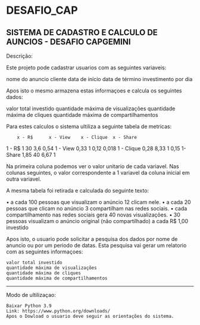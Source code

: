 # DESAFIO_CAP
 
SISTEMA DE CADASTRO E CALCULO DE AUNCIOS - DESAFIO CAPGEMINI
----------

Descrição:

Este projeto pode cadastrar usuarios com as seguintes variaveis:

nome do anuncio
cliente
data de início
data de término
investimento por dia

Apos isto o mesmo armazena estas informaçoes e calcula os seguintes dados:

valor total investido
quantidade máxima de visualizações
quantidade máxima de cliques
quantidade máxima de compartilhamentos

Para estes calculos o sistema ultiliza a seguinte tabela de metricas:


		x - R$		x - View	x - Clique	x - Share
1 - R$		1		30		3,6		0,54
1 - View	0,33		1		0,12		0,018
1 - Clique	0,28		8,33		1		0,15
1- Share	1,85		40		6,67		1

Na primeira coluna podemos ver o valor unitario de cada variavel.
Nas colunas seguintes, o valor correspondente a 1 variavel da coluna inicial em outra variavel.

A mesma tabela foi retirada e calculada do seguinte texto:

•	a cada 100 pessoas que visualizam o anúncio 12 clicam nele.
•	a cada 20 pessoas que clicam no anúncio 3 compartilham nas redes sociais.
•	cada compartilhamento nas redes sociais gera 40 novas visualizações.
•	30 pessoas visualizam o anúncio original (não compartilhado) a cada R$ 1,00 investido

Apos isto, o usuario pode solicitar a pesquisa dos dados por nome de anuncio ou por um periodo de datas.
Esta pesquisa vai gerar um relatorio com as seguintes informaçoes:

	valor total investido
	quantidade máxima de visualizações
	quantidade máxima de cliques
	quantidade máxima de compartilhamentos

---------
Modo de ultilizaçao:

	Baixar Python 3.9
	Link: https://www.python.org/downloads/ 
	Apos o Dowload o usuario deve seguir as orientações do sistema.
